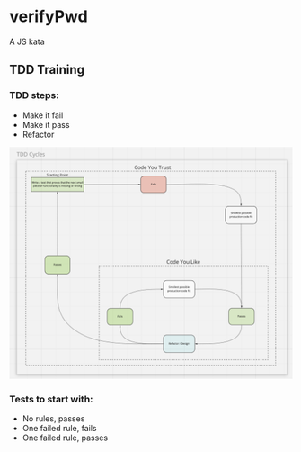 # verifyPwd
A JS kata


## TDD Training

### TDD steps:
* Make it fail
* Make it pass
* Refactor

![TDD Cycles](https://raw.githubusercontent.com/Tuvalnik12/verifyPwd/main/static/tdd-cycles.png)

### Tests to start with:
* No rules, passes
* One failed rule, fails
* One failed rule, passes